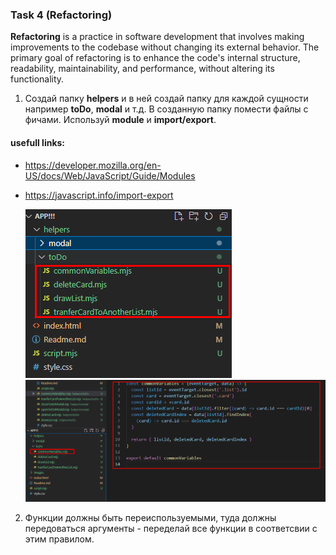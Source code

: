 ### Task 4 (Refactoring)

**Refactoring** is a practice in software development that involves making improvements to the codebase without changing its external behavior. The primary goal of refactoring is to enhance the code's internal structure, readability, maintainability, and performance, without altering its functionality.

1. Создай папку **helpers** и в ней создай папку для каждой сущности например **toDo**, **modal** и т.д. В созданную папку помести файлы с фичами. Используй **module** и **import/export**.

#### usefull links:

- https://developer.mozilla.org/en-US/docs/Web/JavaScript/Guide/Modules
- https://javascript.info/import-export

  ![Alt text](./images/image.png)
  ![Alt text](./images/image-1.png)

2. Функции должны быть переиспользуемыми, туда должны передоваться аргументы - переделай все функции в соответсвии с этим правилом.
